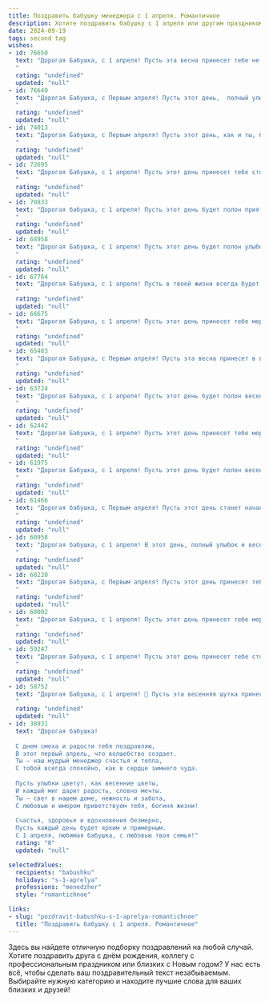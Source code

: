 ```yaml
---
title: Поздравить бабушку менеджера с 1 апреля. Романтичное
description: Хотите поздравить бабушку с 1 апреля или другим праздником? Наш ИИ создаст незабываемое поздравление, а вы обязательно выделитесь среди других.  
date: 2024-09-19
tags: second tag
wishes:
- id: 76650
  text: "Дорогая Бабушка, с 1 апреля! Пусть эта весна принесет тебе не только яркие краски и тепло, но и новые, вдохновляющие идеи, интересные встречи и, конечно же, удачу во всех твоих делах. Ты, как истинный менеджер своей жизни, прекрасно справляешься со всем, что встречается на твоем пути. Я желаю, чтобы и впредь твоя жизнь была полна удивительных моментов и приятных сюрпризов.
  "
  rating: "undefined"
  updated: "null"
- id: 76649
  text: "Дорогая Бабушка, с Первым апреля! Пусть этот день,  полный улыбок и веселья,  принесет тебе не только море смеха, но и множество теплых и романтичных моментов. Пусть твоя работа менеджера всегда приносит тебе удовлетворение и радость, а жизнь будет полна  прекрасных и незабываемых мгновений.
  "
  rating: "undefined"
  updated: "null"
- id: 74013
  text: "Дорогая Бабушка, с Первым апреля! Пусть этот день, как и ты, будет полон очарования, весенней свежести и нежной романтики.  Пусть каждый момент дарит тебе улыбку и напоминает, как сильно мы тебя любим!
  "
  rating: "undefined"
  updated: "null"
- id: 72695
  text: "Дорогая Бабушка, с 1 апреля! Пусть этот день принесет тебе столько же радости и тепла, сколько ты даришь своим близким. Ты -  настоящий менеджер своей жизни,  искренне любящая и заботливая,  и это самое ценное, что есть в тебе. Желаю тебе  ярких красок,  нежной весны  и  безграничного счастья!
  "
  rating: "undefined"
  updated: "null"
- id: 70833
  text: "Дорогая бабушка, с 1 апреля! Пусть этот день будет полон приятных неожиданностей, как весенний сад, расцветающий яркими красками. Желаю тебе исполнения всех желаний, чтобы твоя жизнь была такой же светлой и радостной, как твоя  душа,  и такой же  организованной, как  твое  менеджерское  мастерство.
  "
  rating: "undefined"
  updated: "null"
- id: 68958
  text: "Дорогая Бабушка, с 1 апреля! Пусть этот день будет полон улыбок, теплых слов и нежных объятий. Хочу пожелать тебе, чтобы ты всегда оставалась такой же милой, мудрой и яркой, как весенний цветок. Пусть твоя душа всегда сияет, как первый лучик солнца, а твои руки остаются такими же умелыми и заботливыми. Счастья тебе и исполнения всех желаний!
  "
  rating: "undefined"
  updated: "null"
- id: 67764
  text: "Дорогая Бабушка, с 1 апреля! Пусть в твоей жизни всегда будет место для радости, любви и, конечно же, для маленьких, милых  \"шуточек судьбы\", которые делают дни ярче и запоминаются надолго! Как талантливый менеджер своей жизни, ты всегда умела создавать вокруг себя атмосферу тепла и уюта. Пусть этот день станет для тебя началом новых, прекрасных начинаний, полных вдохновения и счастья!
  "
  rating: "undefined"
  updated: "null"
- id: 66675
  text: "Дорогая Бабушка, с 1 апреля! Пусть этот день принесет тебе море улыбок, как весеннее солнце.  Ты, как опытный менеджер,  управляешь своей жизнью с такой грацией и мудростью, что  завидуют даже самые хитрые бизнесмены.  Будь счастлива, любима и окружена  теплотой  в этот чудесный день!
  "
  rating: "undefined"
  updated: "null"
- id: 65483
  text: "Дорогая Бабушка, с Первым апреля! Пусть эта весна принесет в вашу жизнь столько же тепла и радости, сколько вы дарите нам своей заботой и любовью.  Пусть ваша работа менеджера приносит вам удовлетворение, а каждый день будет наполнен яркими моментами.  Будьте всегда счастливы и любимы!
  "
  rating: "undefined"
  updated: "null"
- id: 63724
  text: "Дорогая Бабушка, с 1 апреля! Пусть этот день будет полон весеннего тепла, а улыбки будут сиять ярче весеннего солнца.  Желаю тебе, чтобы твоя работа менеджера приносила не только радость и успех, но и вдохновение для новых свершений.  Будь счастлива, любима и всегда молода душой!
  "
  rating: "undefined"
  updated: "null"
- id: 62442
  text: "Дорогая Бабушка, с 1 апреля! Пусть этот день принесет тебе море улыбок, как весенние цветы, и вдохновляющие идеи, как новые проекты в твоей любимой профессии менеджера.  Ты – настоящий пример вдохновения,  и  твоя  доброта  и  мудрость  всегда будут  освещать  путь к  успеху.
  "
  rating: "undefined"
  updated: "null"
- id: 61975
  text: "Дорогая Бабушка, с 1 апреля! Пусть этот день будет полон весеннего тепла и душевного равновесия, как Ваш талант менеджера всегда находил решения, полные гармонии и понимания. Спасибо Вам за все!
  "
  rating: "undefined"
  updated: "null"
- id: 61466
  text: "Дорогая бабушка, с Первым апреля! Пусть этот день станет началом новой главы в твоей жизни, полной радости, любви и новых возможностей. Ты — прекрасный менеджер своей судьбы, и я желаю тебе, чтобы все твои проекты,  большие и маленькие,  приносили тебе  успех и удовлетворение.  Я тебя очень люблю! 😊
  "
  rating: "undefined"
  updated: "null"
- id: 60958
  text: "Дорогая бабушка, с 1 апреля! В этот день, полный улыбок и весеннего настроения, позвольте мне признаться, что вы - не просто замечательный менеджер, но и самый очаровательный, заботливый и любящий человек, которого я знаю. Ваше тепло и доброта - настоящие сокровища, которые делают каждый день светлее. Пусть эта весна принесет вам море радости и исполнения самых заветных желаний!
  "
  rating: "undefined"
  updated: "null"
- id: 60220
  text: "Дорогая Бабушка, с Первым апреля! Пусть этот день принесет тебе море улыбок, а  твоя работа менеджера будет легкой и приятной.  Желаю тебе  здоровья, любви и весеннего вдохновения! 🎉
  "
  rating: "undefined"
  updated: "null"
- id: 60002
  text: "Дорогая Бабушка, с 1 апреля! Пусть этот день принесет тебе море улыбок, как весеннее солнышко, и  нежных чувств, как первые цветы после зимы.  Ты –  менеджер по жизни, и управляешь ею мастерски, создавая вокруг себя атмосферу тепла и любви.  Желаю тебе много  приятных сюрпризов и  радостных мгновений!
  "
  rating: "undefined"
  updated: "null"
- id: 59247
  text: "Дорогая Бабушка, с 1 апреля! Пусть этот день принесет тебе столько же весенней радости и тепла, сколько ты даришь всем своим близким. Пусть твоя душа, как прекрасный весенний сад, расцветает каждый день, а твоя жизнь будет наполнена нежной заботой, искренней любовью и  светлым счастьем!
  "
  rating: "undefined"
  updated: "null"
- id: 58752
  text: "Дорогая Бабушка, с 1 апреля! 💐 Пусть эта весенняя шутка принесет в твою жизнь только радость и хорошее настроение, как твоя работа менеджера приносит радость и комфорт другим. 💕
  "
  rating: "undefined"
  updated: "null"
- id: 38931
  text: "Дорогая бабушка!
  
  С днем смеха и радости тебя поздравляю,
  В этот первый апрель, что волшебство создает.
  Ты — наш мудрый менеджер счастья и тепла,
  С тобой всегда спокойно, как в сердце зимнего чуда.
  
  Пусть улыбки цветут, как весенние цветы,
  И каждый миг дарит радость, словно мечты.
  Ты — свет в нашем доме, нежность и забота,
  С любовью и юмором приветствуем тебя, богиня жизни!
  
  Счастья, здоровья и вдохновения безмерно,
  Пусть каждый день будет ярким и примерным.
  С 1 апреля, любимая бабушка, с любовью твоя семья!"
  rating: "0"
  updated: "null"

selectedValues:
  recipients: "babushku"
  holidays: "s-1-aprelya"
  professions: "menedzher"
  style: "romantichnoe"

links:
- slug: "pozdravit-babushku-s-1-aprelya-romantichnoe"
  title: "Поздравить бабушку с 1 апреля. Романтичное"
---
```


Здесь вы найдете отличную подборку поздравлений на любой случай. 
Хотите поздравить друга с днём рождения, коллегу с профессиональным праздником или близких с Новым годом? У нас есть всё, чтобы сделать ваш поздравительный текст незабываемым. Выбирайте нужную категорию и находите лучшие слова для ваших близких и друзей!
